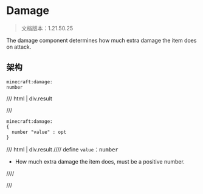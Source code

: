 # Damage

> 文档版本：1.21.50.25

The damage component determines how much extra damage the item does on attack.

## 架构

```mcschema
minecraft:damage:
number

```

/// html | div.result

///


```mcschema
minecraft:damage:
{
  number "value" : opt
}

```

/// html | div.result
//// define
`value`：<samp>number</samp>

- How much extra damage the item does, must be a positive number.


////


///



